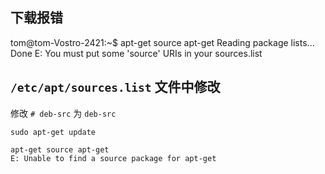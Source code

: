## 下载报错
tom@tom-Vostro-2421:~$ apt-get source apt-get
Reading package lists... Done
E: You must put some 'source' URIs in your sources.list
## `/etc/apt/sources.list` 文件中修改
修改 `# deb-src` 为 `deb-src`

```terminal
sudo apt-get update

apt-get source apt-get
E: Unable to find a source package for apt-get
```
